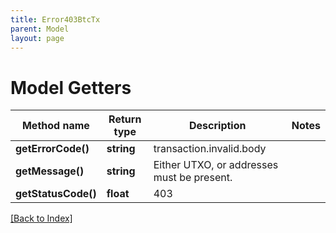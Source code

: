```yaml
---
title: Error403BtcTx
parent: Model
layout: page
---
```


# Model Getters

Method name | Return type | Description | Notes
------------ | ------------- | ------------- | -------------
**getErrorCode()** | **string** | transaction.invalid.body |
**getMessage()** | **string** | Either UTXO, or addresses must be present. |
**getStatusCode()** | **float** | 403 |

[[Back to Index]](../index.md)

